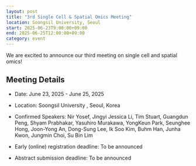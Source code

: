 ```yaml
---
layout: post
title: "3rd Single Cell & Spatial Omics Meeting"
location: Soongsil University, Seoul
start: 2025-06-23T9:00:00+09:00
end: 2025-06-25T12:00:00+09:00
category: event
---
```


We are excited to announce our third meeting on single cell and spatial omics!

## Meeting Details

- Date: June 23, 2025 - June 25, 2025
- Location: Soongsil University , Seoul, Korea
- Confirmed Speakers: Nir Yosef, Jingyi Jessica Li, Tim Stuart, Guangdun Peng, Shyam Prabhakar, Yasuhiro Murakawa, YongKeun Park, Seunghee Hong, Joon-Yong An, Dong-Sung Lee, Ik Soo Kim, Buhm Han, Junha Kwon, Jungmin Choi, Su Bin Lim

- Early (online) registration deadline: To be announced
- Abstract submission deadline: To be announced
